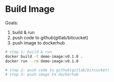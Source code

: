 # Build Image

Goals:

1. build & run
2. push code to github(gitlab/bitcucket)
3. push image to dockerhub

```bash
# step 1: build & run
docker build -t demo-image:v0.1.0 .
docker run --rm demo-image:v0.1.0

# step 2: push code to github(gitlab/bitcucket)
# step 3: push image to dockerhub
```
